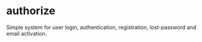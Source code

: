 authorize
=========

Simple system for user login, authentication, registration, lost-password and email activation.
